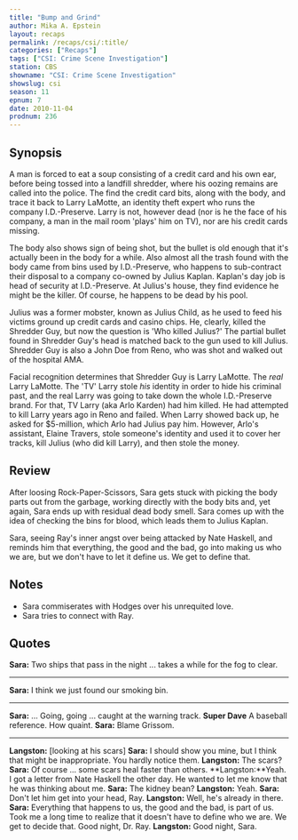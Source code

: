 ```yaml
---
title: "Bump and Grind"
author: Mika A. Epstein
layout: recaps
permalink: /recaps/csi/:title/
categories: ["Recaps"]
tags: ["CSI: Crime Scene Investigation"]
station: CBS
showname: "CSI: Crime Scene Investigation"
showslug: csi
season: 11
epnum: 7
date: 2010-11-04
prodnum: 236
---
```


## Synopsis

A man is forced to eat a soup consisting of a credit card and his own ear, before being tossed into a landfill shredder, where his oozing remains are called into the police. The find the credit card bits, along with the body, and trace it back to Larry LaMotte, an identity theft expert who runs the company I.D.-Preserve. Larry is not, however dead (nor is he the face of his company, a man in the mail room 'plays' him on TV), nor are his credit cards missing.

The body also shows sign of being shot, but the bullet is old enough that it's actually been in the body for a while. Also almost all the trash found with the body came from bins used by I.D.-Preserve, who happens to sub-contract their disposal to a company co-owned by Julius Kaplan. Kaplan's day job is head of security at I.D.-Preserve. At Julius's house, they find evidence he might be the killer. Of course, he happens to be dead by his pool.

Julius was a former mobster, known as Julius Child, as he used to feed his victims ground up credit cards and casino chips. He, clearly, killed the Shredder Guy, but now the question is 'Who killed Julius?' The partial bullet found in Shredder Guy's head is matched back to the gun used to kill Julius. Shredder Guy is also a John Doe from Reno, who was shot and walked out of the hospital AMA.

Facial recognition determines that Shredder Guy is Larry LaMotte. The *real* Larry LaMotte. The 'TV' Larry stole *his* identity in order to hide his criminal past, and the real Larry was going to take down the whole I.D.-Preserve brand. For that, TV Larry (aka Arlo Karden) had him killed. He had attempted to kill Larry years ago in Reno and failed. When Larry showed back up, he asked for $5-million, which Arlo had Julius pay him. However, Arlo's assistant, Elaine Travers, stole someone's identity and used it to cover her tracks, kill Julius (who did kill Larry), and then stole the money.

## Review

After loosing Rock-Paper-Scissors, Sara gets stuck with picking the body parts out from the garbage, working directly with the body bits and, yet again, Sara ends up with residual dead body smell.  Sara comes up with the idea of checking the bins for blood, which leads them to Julius Kaplan.

Sara, seeing Ray's inner angst over being attacked by Nate Haskell, and reminds him that everything, the good and the bad, go into making us who we are, but we don't have to let it define us. We get to define that.

## Notes

* Sara commiserates with Hodges over his unrequited love.
* Sara tries to connect with Ray.

## Quotes

**Sara:** Two ships that pass in the night ... takes a while for the fog to clear.

- - -

**Sara:** I think we just found our smoking bin.

- - -

**Sara:** ... Going, going ... caught at the warning track.
**Super Dave** A baseball reference. How quaint.
**Sara:** Blame Grissom.

- - -

**Langston:** [looking at his scars]
**Sara:** I should show you mine, but I think that might be inappropriate. You hardly notice them.
**Langston:** The scars?
**Sara:** Of course ... some scars heal faster than others.
**Langston:**Yeah. I got a letter from Nate Haskell the other day. He wanted to let me know that he was thinking about me.
**Sara:** The kidney bean?
**Langston:** Yeah.
**Sara:** Don't let him get into your head, Ray.
**Langston:** Well, he's already in there.
**Sara:** Everything that happens to us, the good and the bad, is part of us. Took me a long time to realize that it doesn't have to define who we are. We get to decide that. Good night, Dr. Ray.
**Langston:** Good night, Sara.

